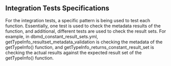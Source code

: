 ## Integration Tests Specifications


For the integration tests, a specific pattern is being used to test each function. Essentially, one test is used to 
check the metadata results of the function, and additional, different tests are used to check the result sets. For 
example, in dbmd_constant_result_sets.yml, getTypeInfo_resultset_metadata_validation is checking the metadata of 
the getTypeInfo() function, and getTypeInfo_returns_constant_result_set is checking the actual results against the 
expected result set of the getTypeInfo() function.